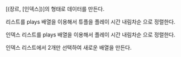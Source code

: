 [(장르, [인덱스])]의 형태로 데이터를 만든다.

리스트를 plays 배열을 이용해서 튜플을 플레이 시간 내림차순 으로 정렬한다.

인덱스 리스트를 plays 배열을 이용해서 플레이 시간 내림차순 으로 정렬한다.

인덱스 리스트에서 2개만 선택하여 새로운 배열을 만든다.